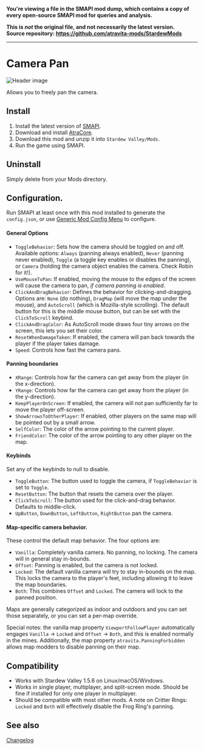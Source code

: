 **You're viewing a file in the SMAPI mod dump, which contains a copy of every open-source SMAPI mod
for queries and analysis.**

**This is _not_ the original file, and not necessarily the latest version.**  
**Source repository: https://github.com/atravita-mods/StardewMods**

----

Camera Pan
===========================
![Header image](docs/camera.gif)

Allows you to freely pan the camera.

## Install

1. Install the latest version of [SMAPI](https://smapi.io).
2. Download and install [AtraCore](https://www.nexusmods.com/stardewvalley/mods/12932).
2. Download this mod and unzip it into `Stardew Valley/Mods`.
3. Run the game using SMAPI.

## Uninstall
Simply delete from your Mods directory.

## Configuration.
Run SMAPI at least once with this mod installed to generate the `config.json`, or use [Generic Mod Config Menu](https://www.nexusmods.com/stardewvalley/mods/5098) to configure.

#### General Options
* `ToggleBehavior`: Sets how the camera should be toggled on and off. Available options: `Always` (panning always enabled), `Never` (panning never enabled), `Toggle` (a toggle key enables or disables the panning), or `Camera` (holding the camera object enables the camera. Check Robin for it!).
* `UseMouseToPan`: If enabled, moving the mouse to the edges of the screen will cause the camera to pan, *if camera panning is enabled*.
* `ClickAndDragBehavior`: Defines the behavior for clicking-and-dragging. Options are: `None` (do nothing), `DragMap` (will move the map under the mouse), and `AutoScroll` (which is Mozilla-style scrolling). The default button for this is the middle mouse button, but can be set with the `ClickToScroll` keybind.
* `ClickAndDragColor`: As AutoScroll mode draws four tiny arrows on the screen, this lets you set their color.
* `ResetWhenDamageTaken`: If enabled, the camera will pan back towards the player if the player takes damage.
* `Speed`: Controls how fast the camera pans.

#### Panning boundaries
* `XRange`: Controls how far the camera can get away from the player (in the x-direction).
* `YRange`: Controls how far the camera can get away from the player (in the y-direction).
* `KeepPlayerOnScreen`: If enabled, the camera will not pan sufficiently far to move the player off-screen.
* `ShowArrowsToOtherPlayer`: If enabled, other players on the same map will be pointed out by a small arrow.
* `SelfColor`: The color of the arrow pointing to the current player.
* `FriendColor`: The color of the arrow pointing to any other player on the map.

#### Keybinds
Set any of the keybinds to null to disable.

* `ToggleButton`: The button used to toggle the camera, if `ToggleBehavior` is set to `Toggle`.
* `ResetButton`: The button that resets the camera over the player.
* `ClickToScroll`: The button used for the click-and-drag behavior. Defaults to middle-click.
* `UpButton`, `DownButton`, `LeftButton`, `RightButton` pan the camera.

#### Map-specific camera behavior.
These control the default map behavior. The four options are:

* `Vanilla`: Completely vanilla camera. No panning, no locking. The camera will in general stay in-bounds.
* `Offset`: Panning is enabled, but the camera is not locked.
* `Locked`: The default vanilla camera will try to stay in-bounds on the map. This locks the camera to the player's feet, including allowing it to leave the map boundaries.
* `Both`: This combines `Offset` and `Locked`. The camera will lock to the panned position.

Maps are generally categorized as indoor and outdoors and you can set those separately, or you can set a per-map override.

Special notes: the vanilla map property `ViewportFollowPlayer` automatically engages `Vanilla` -> `Locked` and `Offset` -> `Both`, and this is enabled normally in the mines. Additionally, the map property `atravita.PanningForbidden` allows map modders to disable panning on their map.

## Compatibility

* Works with Stardew Valley 1.5.6 on Linux/macOS/Windows.
* Works in single player, multiplayer, and split-screen mode. Should be fine if installed for only one player in multiplayer.
* Should be compatible with most other mods. A note on Critter Rings: `Locked` and `Both` will effectively disable the Frog Ring's panning.

## See also

[Changelog](docs/changelog.md)
